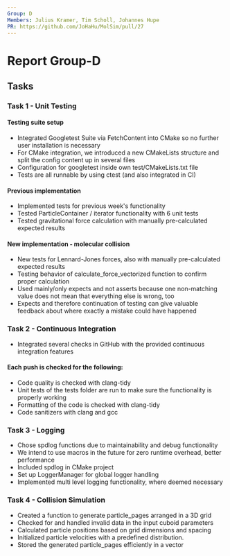 ```yaml
---
Group: D
Members: Julius Kramer, Tim Scholl, Johannes Hupe
PR: https://github.com/JoHaHu/MolSim/pull/27
---
```


# Report Group-D

## Tasks

### Task 1 - Unit Testing

#### Testing suite setup
- Integrated Googletest Suite via FetchContent into CMake so no further user installation is necessary
- For CMake integration, we introduced a new CMakeLists structure and split the config content up in several files
- Configuration for googletest inside own test/CMakeLists.txt file
- Tests are all runnable by using ctest (and also integrated in CI)

#### Previous implementation
- Implemented tests for previous week's functionality
- Tested ParticleContainer / iterator functionality with 6 unit tests
- Tested gravitational force calculation with manually pre-calculated expected results

#### New implementation - molecular collision
- New tests for Lennard-Jones forces, also with manually pre-calculated expected results
- Testing behavior of calculate_force_vectorized function to confirm proper calculation
- Used mainly/only expects and not asserts because one non-matching value does not mean that everything else is wrong, too
- Expects and therefore continuation of testing can give valuable feedback about where exactly a mistake could have happened


### Task 2 - Continuous Integration
- Integrated several checks in GitHub with the provided continuous integration features

#### Each push is checked for the following:
- Code quality is checked with clang-tidy
- Unit tests of the tests folder are run to make sure the functionality is properly working
- Formatting of the code is checked with clang-tidy
- Code sanitizers with clang and gcc


### Task 3 - Logging

- Chose spdlog functions due to maintainability and debug functionality
- We intend to use macros in the future for zero runtime overhead, better performance
- Included spdlog in CMake project 
- Set up LoggerManager for global logger handling
- Implemented multi level logging functionality, where deemed necessary  


### Task 4 - Collision Simulation

- Created a function to generate particle_pages arranged in a 3D grid
- Checked for and handled invalid data in the input cuboid parameters
- Calculated particle positions based on grid dimensions and spacing
- Initialized particle velocities with a predefined distribution.
- Stored the generated particle_pages efficiently in a vector



